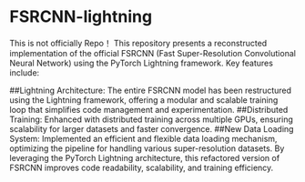 # FSRCNN-lightning
This is not officially Repo！
This repository presents a reconstructed implementation of the official FSRCNN (Fast Super-Resolution Convolutional Neural Network) using the PyTorch Lightning framework. Key features include:

##Lightning Architecture:
The entire FSRCNN model has been restructured using the Lightning framework, offering a modular and scalable training loop that simplifies code management and experimentation.
##Distributed Training:
Enhanced with distributed training across multiple GPUs, ensuring scalability for larger datasets and faster convergence.
##New Data Loading System: 
Implemented an efficient and flexible data loading mechanism, optimizing the pipeline for handling various super-resolution datasets.
By leveraging the PyTorch Lightning architecture, this refactored version of FSRCNN improves code readability, scalability, and training efficiency.

